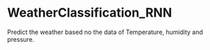 # WeatherClassification_RNN
Predict the weather based no the data of Temperature, humidity and pressure.
